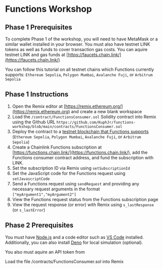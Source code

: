 # Functions Workshop

## Phase 1 Prerequisites

To complete Phase 1 of the workshop, you will need to have MetaMask or a similar wallet installed in your browser.
You must also have testnet LINK tokens as well as funds to cover transaction gas costs.
You can aquire testnet LINK and gas funds at [https://faucets.chain.link/](https://faucets.chain.link/)

You can follow this tutorial on all testnet chains which Functions currently supports:
`Ethereum Sepolia`, `Polygon Mumbai`, `Avalanche Fuji`, or `Arbitrum Sepolia`

## Phase 1 Instructions

1. Open the Remix editor at [https://remix.ethereum.org/](https://remix.ethereum.org) and create a new blank workspace
2. Load the `/contract/FunctionsConsumer.sol` Solidity contract into Remix using the Github URL `https://github.com/KuphJr/functions-workshop/blob/main/contracts/FunctionsConsumer.sol`
3. Deploy the contract to a [testnet blockchain that Functions supports](https://docs.chain.link/chainlink-functions/supported-networks) (`Ethereum Sepolia`, `Polygon Mumbai`, `Avalanche Fuji`, or `Arbitrum Sepolia`)
4. Create a Chainlink Functions subscription at [https://functions.chain.link/](https://functions.chain.link/), add the Functions consumer contract address, and fund the subscription with LINK.
5. Set the subscription ID via Remix using `setSubscriptionId`
6. Set the JavaScript code for the Functions request using `setJavascriptCode`
7. Send a Functions request using `sendRequest` and providing any necessary request arguments in the format `["myArgument1","myArgument2"]`
8. View the Functions request status from the Functions subscription page
9. View the request response (or error) with Remix using `s_lastResponse` (or `s_lastError`)

## Phase 2 Prerequisites

You must have [Node.js](https://nodejs.org/en) and a code editor such as [VS Code](https://code.visualstudio.com/) installed.
Additionally, you can also install [Deno](https://deno.com/) for local simulation (optional).

You also must aquire an API token from 

Load the file /contracts/FunctionsConsumer.sol into Remix
